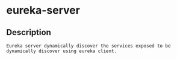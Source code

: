 # eureka-server

## Description

    Eureka server dynamically discover the services exposed to be dynamically discover using eureka client.